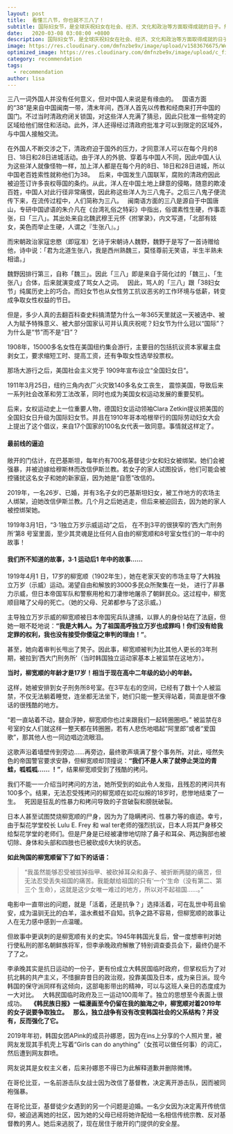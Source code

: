 ```yaml
---
layout: post
title:  看懂三八节，你也就不三八了！
subtitle: 国际妇女节，是全球庆祝妇女在社会、经济、文化和政治等方面取得成就的日子。然而，世界上有数以百万计的妇女，仍然被剥夺选择信仰的权利，并因为她们的信仰而要面对性暴力、绑架和迫婚。
date:   2020-03-08 03:08:00 +0800
description: 国际妇女节，是全球庆祝妇女在社会、经济、文化和政治等方面取得成就的日子。然而，世界上有数以百万计的妇女，仍然被剥夺选择信仰的权利，并因为她们的信仰而要面对性暴力、绑架和迫婚。
image: https://res.cloudinary.com/dmfnzbe9x/image/upload/v1583676675/WechatIMG220_qfyi3r.jpg
optimized_image: https://res.cloudinary.com/dmfnzbe9x/image/upload/c_fill,h_171,w_325/v1583676675/WechatIMG220_qfyi3r.jpg
category: recommendation
tags:
  - recommendation
author: lisa
---
```


三八一词外国人并没有任何意义，但对中国人来说是有缘由的。
 
国语方面的“38”是来自中国闽南一带，清末年间，西洋人首先以传教和经商来打开中国的国门。不过当时清政府闭关锁国，对这些洋人充满了猜忌，因此只批准一些特定的区域给他们居住和活动。此外，洋人还得经过清政府批准才可以到限定的区域外，与中国人接触交流。

在外国人不断交涉之下，清政府迫于国外的压力，才同意洋人可以在每个月的8日、18日和28日进城活动。由于洋人的外貌、穿着与中国人不同，因此中国人认为这些洋人就像怪物一样，加上洋人都是在每个月的8日、18日和28日进城，所以中国老百姓索性就称他们为38。
 
后来，中国发生八国联军，腐败的清政府因此被迫签订许多丧权辱国的条约。从此，洋人在中国土地上肆意的侵略，随意的欺凌百姓，中国人对此行径非常痛恨，因此称这些洋人为三八鬼子。之后三八鬼子便流传下来，在流传过程中，人们简称为三八。
 
闽南语方面的三八是源自于中国唐山，专研中国谚语的朱介凡在《台湾礼俗之特彩》中指出，俗谓素性生硬，作事乖张，曰「三八」。其出处来自北魏武穆王元怀《拊掌录》，内文写道，「北部有妓女，美色而举止生硬，人谓之『生张八』。」

而宋朝政治家寇忠愍（即寇准）乞诗于宋朝诗人魏野，魏野于是写了一首诗赠给他，诗中说：「君为北道生张八，我是西州熟魏三，莫怪尊前无笑语，半生半熟未相谙。」

魏野因排行第三，自称「魏三」。因此「三八」即是来自于简化过的「魏三」、「生张八」合体，后来就演变成了骂女人之词。
 
因此，骂人的「三八」跟「38妇女节」纯属历史上的巧合。而妇女节也从女性劳工抗议恶劣的工作环境与低薪，转变成争取女性权益的节日。

但是，多少人真的去翻百科查史料搞清楚为什么一年365天里就这一天被选中、被人为赋予特殊意义、被大部分国家认可并认真庆祝呢？妇女节为什么冠以“国际”？为什么是“节”而不是“日”？

1908年，15000多名女性在美国纽约集会游行，主要目的包括抗议资本家雇主盘剥女工，要求缩短工时、提高工资，还有争取女性选举投票权。

那场大游行之后，美国社会主义党于 1909年宣布设立“全国妇女日”。

1911年3月25日，纽约三角内衣厂火灾致140多名女工丧生， 震惊美国，导致后来一系列社会改革和劳工法改革，同时也成为美国女权运动发展的重要契机。

后来，女权运动史上一位重要人物，德国妇女运动领袖Clara Zetkin提议把美国的全国妇女日升级为国际妇女节。并且在1910年哥本哈根举行的国际劳动妇女大会上提出了这个倡议，来自17个国家的100名女代表一致同意。事情就这样定了。

#### 最前线的逼迫

敞开的门估计，在巴基斯坦，每年约有700名基督徒少女和妇女被绑架。她们会被强暴，并被迫嫁给穆斯林而改信伊斯兰教。若女子的家人试图投诉，他们可能会被控骚扰这名女子和她的新家庭，因为她是“自愿”改信的。

2019年，一名26岁、已婚，并有3名子女的巴基斯坦妇女，被工作地方的农场主人绑架，迫她改信伊斯兰教。几个月之后她逃走，但后来被迫回去，因为她的家人被控绑架她。


1919年3月1日，“3·1独立万岁示威运动”之后， 在不到3平的很狭窄的‘西大门刑务所’第8 号室里面，至少其灵魂是比任何人自由的柳宽顺和8号室女性们的一年中的故事！ 

#### 我们所不知道的故事，3·1 运动后1 年中的故事……

1919年4月1 日，17岁的柳宽顺（1902年生），她在老家天安的市场主导了大韩独立万岁（示威）运动。渴望自由和解放的3000多民众所聚集在一处， 进行了非暴力示威，但日本帝国军队和警察用枪和刀凄惨地屠杀了朝鲜民众。这过程中，柳宽顺目睹了父母的死亡。（她的父母、兄弟都参与了这示威。）

主导独立万岁示威的柳宽顺被日本帝国宪兵队逮捕，以罪人的身份站在了法庭，但她一眼不眨地说：<strong>“我是大韩人。为了祖国高呼独立万岁也成罪吗！你们没有给我定罪的权利，我也没有接受你倭寇之审判的理由！”</strong>。

甚至，她向着审判长甩出了凳子。因此事，柳宽顺被判为比其他人更长的3年刑期，被拉到‘西大门刑务所’（当时韩国独立运动家基本上被监禁在这地方）。

<strong>当时，柳宽顺的年龄才是17岁！相当于现在高中二年级的幼小的年龄。</strong>

这样，她被安排到女子刑务所8号室。在3平左右的空间，已经有了数十个人被监禁，不仅无法躺着睡觉，连坐都无法坐下，她们只能一整天得站着，简直是很不像话的很残酷的地方。

“若一直站着不动，腿会浮肿，柳宽顺你也过来跟我们一起转圈圈吧。” 被监禁在8 号室的女人们就这样一整天都在转圈圈，若有人悲伤地唱起“阿里郎”或者“爱国歌”，那其他人也一同边唱边流眼泪。

这歌声沿着墙壁传到旁边……再旁边，最终歌声填满了整个事务所。对此，哑然失色的帝国警官要求安静，但柳宽顺却顶撞说：<strong>“我们不是人来了就停止哭泣的青蛙，呱呱呱…… ！”</strong>，结果柳宽顺受到了残酷的拷问。

我们不能一一介绍当时拷问的方法，她所受到的如此令人发指，且残忍的拷问共有100多个。结果，无法忍受残拷问的柳宽顺在如花似棉的18岁时，悲惨地结束了一生。
 
死因是狂乱的性暴力和拷问导致的子宫破裂和膀胱破裂。

日本人甚至试图焚烧柳宽顺的尸身，因为为了隐瞒拷问、性暴力等的痕迹。幸亏，由于梨花学堂校长 Lulu E. Frey 和 wal ter老师的强烈抗议，日本人将其尸身移交给梨花学堂的老师们。但是尸身是已经被凄惨地切除了鼻子和耳朵、两边胸部也被切除、身体和头部和四肢也已被砍成6大块的状态。

<strong>如此殉国的柳宽顺留下了如下的话语：</strong>

> “我虽然能够忍受被拔掉指甲、被砍掉耳朵和鼻子、被折断两腿的痛苦，但 无法忍受丢失祖国的痛苦。我能献给祖国的只有‘一个’生命（没有第二、第三个 生命），这就是这少女唯一难过的地方，所以对不起祖国……。”

电影中一直带出的问题，就是「活着，还是抗争？」选择活着，可在乱世中苟且偷安，成为温驯无比的白羊，温水煮蛙不自知。抗争之路不容易，但柳宽顺的故事让人在无力感中感到一点温暖。 

但故事中更讽刺的是柳宽顺有关的史实。1945年韩国光复后，曾一度想审判对她行使私刑的那名朝鲜族将军，但李承晚政府解散了特别调查委员会下，最终仍是不了了之。

李承晚其实是抗日运动的一份子，更有份成立大韩民国临时政府，但掌权后为了对抗北韩的共产主义，不惜摒弃昔日的政治观，投靠美国及日本，成为亲日派。现今韩国的保守派同样有这倾向，这部电影带出的精神，可以与这班人亲日的态度成为一大对比。
 
大韩民国临时政府及三一运动100周年了。独立的思想至今表面上很成功。
 
<strong>《韩民族日报》一幅漫画至今仍留在我的脑海之中，柳宽顺对着2019年的女子说要争取独立。</strong>
 
<strong>那么，独立战争有没有改变韩国社会的父系结构？并没有，反而强化了它。</strong>

2019年年初，韩国女团APink的成员孙娜恩，因为在ins上分享的个人照片里，被网友发现其手机壳上写着“Girls can do anything”（女孩可以做任何事）的词汇，然后遭到网友群喷。

网友说其是女权主义者，后来孙娜恩不得已为此解释道歉并删除微博。

在哥伦比亚，一名前游击队女战士因为改信了基督教，决定离开游击队，因而被同袍强暴。

在哥伦比亚，基督徒少女遇到的另一个问题是迫婚。一名少女因为决定离开传统信仰，被迫逃离她的社区，因为她的父母已经将她许配给一名相信传统宗教、反对基督教的男人。她后来逃脱了，现在居住于敞开的门提供的安全屋。